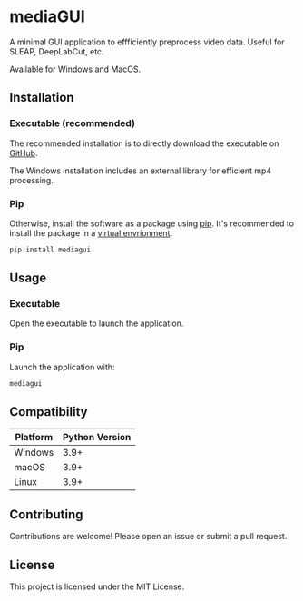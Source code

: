 # mediaGUI
A minimal GUI application to effficiently preprocess video data. Useful for SLEAP, DeepLabCut, etc.

Available for Windows and MacOS.

## Installation
### Executable (recommended)
The recommended installation is to directly download the executable on [GitHub](https://github.com/khicken/mediaGUI/releases).

The Windows installation includes an external library for efficient mp4 processing.

### Pip
Otherwise, install the software as a package using [pip](https://pypi.org/project/pip/). It's recommended to install the package in a [virtual envrionment](https://docs.python.org/3/library/venv.html).
```sh
pip install mediagui
```

## Usage
### Executable
Open the executable to launch the application.

### Pip
Launch the application with:
```sh
mediagui
```


## Compatibility
| Platform | Python Version |
|----------|----------------|
| Windows  | 3.9+ |
| macOS    | 3.9+ |
| Linux    | 3.9+ |

## Contributing
Contributions are welcome! Please open an issue or submit a pull request.

## License
This project is licensed under the MIT License.
